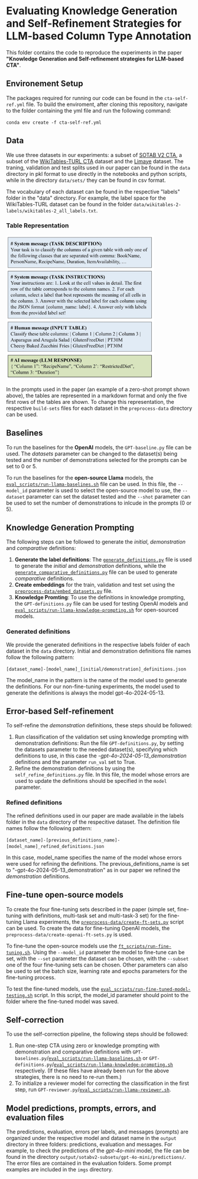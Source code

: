 # Evaluating Knowledge Generation and Self-Refinement Strategies for LLM-based Column Type Annotation
This folder contains the code to reproduce the experiments in the paper <b>"Knowledge Generation and Self-refinement strategies for LLM-based CTA"</b>.

## Environement Setup

The packages required for running our code can be found in the `cta-self-ref.yml` file. To build the enviroment, after cloning this repository, navigate to the folder containing the yml file and run the following command:

 `conda env create -f cta-self-ref.yml`

## Data
We use three datasets in our experiments: a subset of <a href="https://webdatacommons.org/structureddata/sotab/v2/">SOTAB V2 CTA</a>, a subset of the <a href="https://github.com/sunlab-osu/TURL">WikiTables-TURL CTA</a> dataset and the <a href="https://github.com/alan-turing-institute/SemAIDA/tree/master/IJCAI19/SemColHNN_Codes/Limaye">Limaye</a> dataset. The traning, validation and test splits used in our paper can be found in the `data` directory in pkl format to use directly in the notebooks and python scripts, while in the directory `data/sets/` they can be found in csv format.

The vocabulary of each dataset can be found in the respective "labels" folder in the "data" directory. For example, the label space for the WikiTables-TURL dataset can be found in the folder `data/wikitables-2-labels/wikitables-2_all_labels.txt`.

### Table Representation
<img src="imgs/zero-shot-prompt.jpg" width="400"></img>

In the prompts used in the paper (an example of a zero-shot prompt shown above), the tables are represented in a markdown format and only the five first rows of the tables are shown. To change this representation, the respective `build-sets` files for each dataset in the `preprocess-data` directory can be used.

## Baselines
To run the baselines for the <b>OpenAI</b> models, the `GPT-baseline.py` file can be used. The <i>datasets</i> parameter can be changed to the dataset(s) being tested and the number of demonstrations selected for the prompts can be set to 0 or 5.

To run the baselines for the <b>open-source Llama</b> models, the <a href="https://github.com/wbsg-uni-mannheim/TabAnnGPT/blob/main/KnowledgeSelfRefinementForCTA/eval_scripts/run-llama-baselines.sh">`eval_scripts/run-llama-baselines.sh`</a> file can be used. In this file, the `--model_id` parameter is used to select the open-source model to use, the `--dataset` parameter can set the dataset tested and the `--shot` parameter can be used to set the number of demonstrations to inlcude in the prompts (0 or 5).

## Knowledge Generation Prompting

The following steps can be followed to generate the <i>initial</i>, <i>demonstration</i> and <i>comparative</i> definitions:

1. <b>Generate the label definitions</b>: The <a href="https://github.com/wbsg-uni-mannheim/TabAnnGPT/blob/main/KnowledgeSelfRefinementForCTA/generate_definitions.py">`generate_definitions.py`</a> file is used to generate the <i>initial</i> and <i>demonstration</i> definitions, while the <a href="https://github.com/wbsg-uni-mannheim/TabAnnGPT/blob/main/KnowledgeSelfRefinementForCTA/generate_compatative_definitions.py">`generate_comparative_definitions.py`</a> file can be used to generate <i>comparative</i> definitions.
2. <b>Create embeddings</b> for the train, validation and test set using the <a href="https://github.com/wbsg-uni-mannheim/TabAnnGPT/blob/main/KnowledgeSelfRefinementForCTA/preprocess-data/embed_datasets.py">`preprocess-data/embed_datasets.py`</a> file.
3. <b>Knowledge Promting</b>: To use the definitions in knowledge prompting, the `GPT-definitions.py` file can be used for testing OpenAI models and <a href="https://github.com/wbsg-uni-mannheim/TabAnnGPT/blob/main/KnowledgeSelfRefinementForCTA/eval_scripts/run-llama-knowledge-prompting.sh.sh">`eval_scripts/run-llama-knowledge-prompting.sh`</a> for open-sourced models.

### Generated definitions
We provide the generated definitions in the respective labels folder of each dataset in the `data` directory. Initial and demonstration definitions file names follow the following pattern:

`[dataset_name]-[model_name]_[initial/demonstration]_definitions.json`

The model_name in the pattern is the name of the model used to generate the definitions. For our non-fine-tuning experiments, the model used to generate the definitions is always the model gpt-4o-2024-05-13.

## Error-based Self-refinement

To self-refine the <i>demonstration</i> definitions, these steps should be followed:

1. Run classification of the validation set using knowledge prompting with demonstration definitions: Run the file `GPT-definitions.py`, by setting the datasets parameter to the needed dataset(s), specifying which definitions to use, in this case the <i>-gpt-4o-2024-05-13_demonstration</i> definitions and the parameter `run_val` set to True.
2. Refine the demonstration definitions by using the `self_refine_definitions.py` file. In this file, the model whose errors are used to update the definitions should be specified in the `model` parameter.

### Refined definitions
The refined definitions used in our paper are made available in the labels folder in the `data` directory of the respecitive dataset. The definition file names follow the following pattern: 

`[dataset_name]-[previous_definitions_name]-[model_name]_refined_definitions.json`

In this case, model_name specifies the name of the model whose errors were used for refining the definitions. The previous_definitions_name is set to "-gpt-4o-2024-05-13_demonstration" as in our paper we refined the <i>demonstration</i> definitions.

## Fine-tune open-source models
To create the four fine-tuning sets described in the paper (simple set, fine-tuning with definitions, multi-task set and multi-task-3 set) for the fine-tuning Llama experiments, the <a href="https://github.com/wbsg-uni-mannheim/TabAnnGPT/blob/main/KnowledgeSelfRefinementForCTA/preprocess-data/create-ft-sets.py">`preprocess-data/create-ft-sets.py`</a> script can be used. To create the data for fine-tuning OpenAI models, the <a >`preprocess-data/create-openai-ft-sets.py`</a> is used.

To fine-tune the open-source models use the <a href="">`ft_scripts/run-fine-tuning.sh`</a>. Using the `--model_id` parameter the model to fine-tune can be set, with the `--set` parameter the dataset can be chosen, with the `--subset` one of the four fine-tuning sets can be chosen. Other parameters can also be used to set the batch size, learning rate and epochs parameters for the fine-tuning process.

To test the fine-tuned models, use the <a href="">`eval_scripts/run-fine-tuned-model-testing.sh`</a> script. In this script, the model_id parameter should point to the folder where the fine-tuned model was saved.

## Self-correction
To use the self-correction pipeline, the following steps should be followed:

1. Run one-step CTA using zero or knowledge prompting with demonstration and comparative definitions with `GPT-baselines.py`/<a href="https://github.com/wbsg-uni-mannheim/TabAnnGPT/blob/main/KnowledgeSelfRefinementForCTA/eval_scripts/run-llama-baselines.sh">`eval_scripts/run-llama-baselines.sh`</a> or `GPT-definitions.py`/<a href="https://github.com/wbsg-uni-mannheim/TabAnnGPT/blob/main/KnowledgeSelfRefinementForCTA/eval_scripts/run-llama-knowledge-prompting.sh.sh">`eval_scripts/run-llama-knowledge-prompting.sh`</a> respectively. (If these files have already been run for the above strategies, there is no need to re-run them.)
2. To initialize a reviewer model for correcting the classification in the first step, run `GPT-reviewer.py`/<a href="https://github.com/wbsg-uni-mannheim/TabAnnGPT/blob/main/KnowledgeSelfRefinementForCTA/eval_scripts/run-llama-reviewer.sh">`eval_scripts/run-llama-reviewer.sh`</a>.

## Model predictions, prompts, errors, and evaluation files
The predictions, evaluation, errors per labels, and messages (prompts) are organized under the respective model and dataset name in the `output` directory in three folders: predictions, evaluation and messages. For example, to check the predictions of the <i>gpt-4o-mini</i> model, the file can be found in the directory `output/sotabv2-subsetu/gpt-4o-mini/predictions/`. The error files are contained in the evaluation folders. Some prompt examples are included in the `imgs` directory.